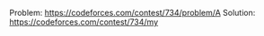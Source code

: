 Problem:  https://codeforces.com/contest/734/problem/A
Solution: https://codeforces.com/contest/734/my
